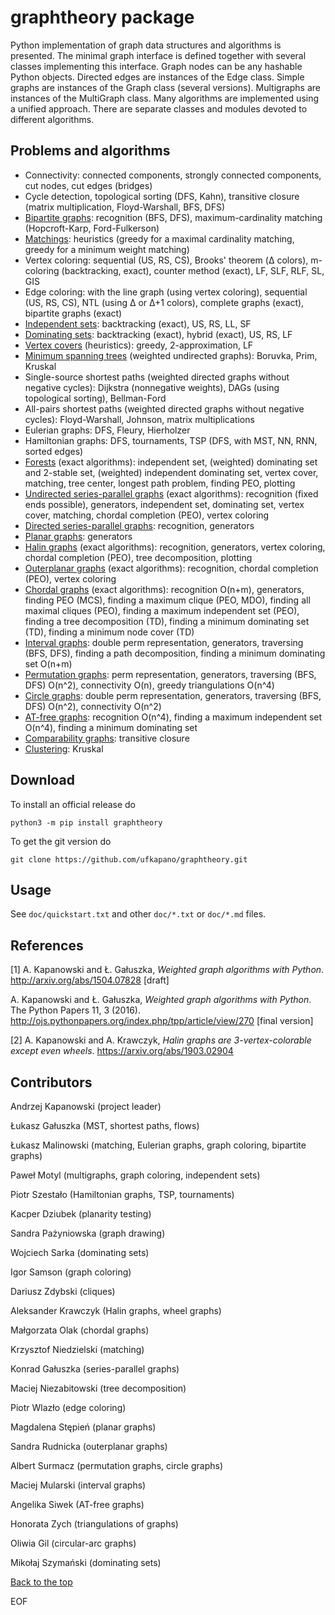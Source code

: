 # graphtheory package

Python implementation of graph data structures and algorithms is presented. 
The minimal graph interface is defined together with several 
classes implementing this interface. 
Graph nodes can be any hashable Python objects. 
Directed edges are instances of the Edge class. 
Simple graphs are instances of the Graph class (several versions).
Multigraphs are instances of the MultiGraph class.
Many algorithms are implemented using a unified approach. 
There are separate classes and modules devoted to different algorithms.

## Problems and algorithms

* Connectivity: connected components, strongly connected components,
cut nodes, cut edges (bridges)
* Cycle detection, topological sorting (DFS, Kahn), 
transitive closure (matrix multiplication, Floyd-Warshall, BFS, DFS)
* [Bipartite graphs](/doc/bipartite.md): recognition (BFS, DFS), 
maximum-cardinality matching (Hopcroft-Karp, Ford-Fulkerson)
* [Matchings](/doc/matching.md): heuristics (greedy for a maximal cardinality matching,
greedy for a minimum weight matching)
* Vertex coloring: sequential (US, RS, CS),
Brooks' theorem (&Delta; colors),
m-coloring (backtracking, exact),
counter method (exact),
LF, SLF, RLF, SL, GIS
* Edge coloring: with the line graph (using vertex coloring), 
sequential (US, RS, CS), 
NTL (using &Delta; or &Delta;+1 colors),
complete graphs (exact),
bipartite graphs (exact)
* [Independent sets](/doc/iset.md): backtracking (exact), US, RS, LL, SF
* [Dominating sets](/doc/dset.md): backtracking (exact), hybrid (exact), US, RS, LF
* [Vertex covers](/doc/vertexcover.md) (heuristics): greedy, 2-approximation, LF
* [Minimum spanning trees](/doc/mst.md) (weighted undirected graphs): 
Boruvka, Prim, Kruskal
* Single-source shortest paths 
(weighted directed graphs without negative cycles): 
Dijkstra (nonnegative weights), 
DAGs (using topological sorting), 
Bellman-Ford
* All-pairs shortest paths 
(weighted directed graphs without negative cycles): 
Floyd-Warshall, Johnson, matrix multiplications
* Eulerian graphs: DFS, Fleury, Hierholzer
* Hamiltonian graphs: DFS, tournaments, 
TSP (DFS, with MST, NN, RNN, sorted edges)
* [Forests](/doc/forest.md) (exact algorithms): 
independent set, (weighted) dominating set and 2-stable set, 
(weighted) independent dominating set,
vertex cover, matching, 
tree center, longest path problem, finding PEO, plotting
* [Undirected series-parallel graphs](/doc/spgraph.md) (exact algorithms): 
recognition (fixed ends possible), generators,
independent set, dominating set, vertex cover, matching, 
chordal completion (PEO), vertex coloring
* [Directed series-parallel graphs](/doc/dspgraph.md): recognition, generators
* [Planar graphs](/doc/planar.md): generators
* [Halin graphs](/doc/halin.md) (exact algorithms): 
recognition, generators, vertex coloring,
chordal completion (PEO), tree decomposition, plotting
* [Outerplanar graphs](/doc/outerplanar.md) (exact algorithms): recognition, 
chordal completion (PEO), vertex coloring
* [Chordal graphs](/doc/chordal.md) (exact algorithms): 
recognition O(n+m), generators, 
finding PEO (MCS), 
finding a maximum clique (PEO, MDO),
finding all maximal cliques (PEO),
finding a maximum independent set (PEO),
finding a tree decomposition (TD),
finding a minimum dominating set (TD),
finding a minimum node cover (TD)
* [Interval graphs](/doc/interval.md): double perm representation, generators, 
traversing (BFS, DFS), 
finding a path decomposition, 
finding a minimum dominating set O(n+m)
* [Permutation graphs](/doc/perm.md): 
perm representation, generators, 
traversing (BFS, DFS) O(n^2), 
connectivity O(n),
greedy triangulations O(n^4)
* [Circle graphs](/doc/circle.md): 
double perm representation, generators, 
traversing (BFS, DFS) O(n^2), connectivity O(n^2)
* [AT-free graphs](/doc/atfree.md): 
recognition O(n^4), 
finding a maximum independent set O(n^4),
finding a minimum dominating set 
* [Comparability graphs](/doc/comparability.md): transitive closure
* [Clustering](/doc/clustering.md): Kruskal

## Download

To install an official release do

    python3 -m pip install graphtheory

To get the git version do

    git clone https://github.com/ufkapano/graphtheory.git

## Usage

See `doc/quickstart.txt` and other `doc/*.txt` or `doc/*.md` files.

## References

[1] A. Kapanowski and Ł. Gałuszka, *Weighted graph algorithms with Python*. 
http://arxiv.org/abs/1504.07828 [draft]

A. Kapanowski and Ł. Gałuszka, *Weighted graph algorithms with Python*. 
The Python Papers 11, 3 (2016). 
http://ojs.pythonpapers.org/index.php/tpp/article/view/270 [final version]

[2] A. Kapanowski and A. Krawczyk, *Halin graphs are 3-vertex-colorable except even wheels*.
https://arxiv.org/abs/1903.02904

## Contributors

Andrzej Kapanowski (project leader)

Łukasz Gałuszka (MST, shortest paths, flows)

Łukasz Malinowski (matching, Eulerian graphs, graph coloring, bipartite graphs)

Paweł Motyl (multigraphs, graph coloring, independent sets)

Piotr Szestało (Hamiltonian graphs, TSP, tournaments)

Kacper Dziubek (planarity testing)

Sandra Pażyniowska (graph drawing)

Wojciech Sarka (dominating sets)

Igor Samson (graph coloring)

Dariusz Zdybski (cliques)

Aleksander Krawczyk (Halin graphs, wheel graphs)

Małgorzata Olak (chordal graphs)

Krzysztof Niedzielski (matching)

Konrad Gałuszka (series-parallel graphs)

Maciej Niezabitowski (tree decomposition)

Piotr Wlazło (edge coloring)

Magdalena Stępień (planar graphs)

Sandra Rudnicka (outerplanar graphs)

Albert Surmacz (permutation graphs, circle graphs)

Maciej Mularski (interval graphs)

Angelika Siwek (AT-free graphs)

Honorata Zych (triangulations of graphs)

Oliwia Gil (circular-arc graphs)

Mikołaj Szymański (dominating sets)

[Back to the top](#graphtheory-package)

EOF
